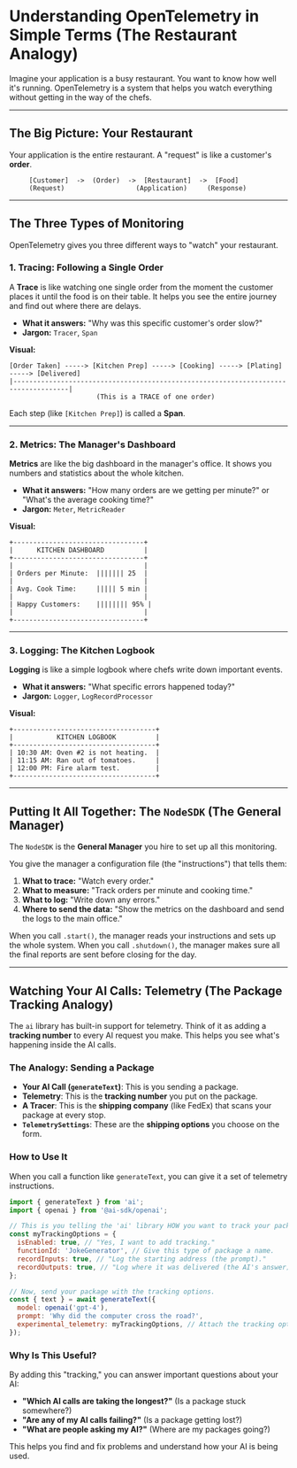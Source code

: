 # Understanding OpenTelemetry in Simple Terms (The Restaurant Analogy)

Imagine your application is a busy restaurant. You want to know how well it's running. OpenTelemetry is a system that helps you watch everything without getting in the way of the chefs.

---

## The Big Picture: Your Restaurant

Your application is the entire restaurant. A "request" is like a customer's **order**.

```
     [Customer]  ->  (Order)  ->  [Restaurant]  ->  [Food]
     (Request)                  (Application)     (Response)
```

---

## The Three Types of Monitoring

OpenTelemetry gives you three different ways to "watch" your restaurant.

### 1. Tracing: Following a Single Order

A **Trace** is like watching one single order from the moment the customer places it until the food is on their table. It helps you see the entire journey and find out where there are delays.

*   **What it answers:** "Why was this specific customer's order slow?"
*   **Jargon:** `Tracer`, `Span`

**Visual:**

```
[Order Taken] -----> [Kitchen Prep] -----> [Cooking] -----> [Plating] -----> [Delivered]
|------------------------------------------------------------------------------------|
                      (This is a TRACE of one order)
```
Each step (like `[Kitchen Prep]`) is called a **Span**.

---

### 2. Metrics: The Manager's Dashboard

**Metrics** are like the big dashboard in the manager's office. It shows you numbers and statistics about the whole kitchen.

*   **What it answers:** "How many orders are we getting per minute?" or "What's the average cooking time?"
*   **Jargon:** `Meter`, `MetricReader`

**Visual:**

```
+---------------------------------+
|      KITCHEN DASHBOARD          |
+---------------------------------+
|                                 |
| Orders per Minute:  ||||||| 25  |
|                                 |
| Avg. Cook Time:     ||||| 5 min |
|                                 |
| Happy Customers:    |||||||| 95% |
|                                 |
+---------------------------------+
```

---

### 3. Logging: The Kitchen Logbook

**Logging** is like a simple logbook where chefs write down important events.

*   **What it answers:** "What specific errors happened today?"
*   **Jargon:** `Logger`, `LogRecordProcessor`

**Visual:**

```
+------------------------------------+
|           KITCHEN LOGBOOK          |
+------------------------------------+
| 10:30 AM: Oven #2 is not heating.  |
| 11:15 AM: Ran out of tomatoes.     |
| 12:00 PM: Fire alarm test.         |
+------------------------------------+
```

---

## Putting It All Together: The `NodeSDK` (The General Manager)

The `NodeSDK` is the **General Manager** you hire to set up all this monitoring.

You give the manager a configuration file (the "instructions") that tells them:
1.  **What to trace:** "Watch every order."
2.  **What to measure:** "Track orders per minute and cooking time."
3.  **What to log:** "Write down any errors."
4.  **Where to send the data:** "Show the metrics on the dashboard and send the logs to the main office."

When you call `.start()`, the manager reads your instructions and sets up the whole system. When you call `.shutdown()`, the manager makes sure all the final reports are sent before closing for the day.

---

## Watching Your AI Calls: Telemetry (The Package Tracking Analogy)

The `ai` library has built-in support for telemetry. Think of it as adding a **tracking number** to every AI request you make. This helps you see what's happening inside the AI calls.

### The Analogy: Sending a Package

*   **Your AI Call (`generateText`)**: This is you sending a package.
*   **Telemetry**: This is the **tracking number** you put on the package.
*   **A Tracer**: This is the **shipping company** (like FedEx) that scans your package at every stop.
*   **`TelemetrySettings`**: These are the **shipping options** you choose on the form.

### How to Use It

When you call a function like `generateText`, you can give it a set of telemetry instructions.

```javascript
import { generateText } from 'ai';
import { openai } from '@ai-sdk/openai';

// This is you telling the 'ai' library HOW you want to track your package.
const myTrackingOptions = {
  isEnabled: true, // "Yes, I want to add tracking."
  functionId: 'JokeGenerator', // Give this type of package a name.
  recordInputs: true, // "Log the starting address (the prompt)."
  recordOutputs: true, // "Log where it was delivered (the AI's answer)."
};

// Now, send your package with the tracking options.
const { text } = await generateText({
  model: openai('gpt-4'),
  prompt: 'Why did the computer cross the road?',
  experimental_telemetry: myTrackingOptions, // Attach the tracking options here
});
```

### Why Is This Useful?

By adding this "tracking," you can answer important questions about your AI:
*   **"Which AI calls are taking the longest?"** (Is a package stuck somewhere?)
*   **"Are any of my AI calls failing?"** (Is a package getting lost?)
*   **"What are people asking my AI?"** (Where are my packages going?)

This helps you find and fix problems and understand how your AI is being used.

